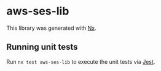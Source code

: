 # aws-ses-lib

This library was generated with [Nx](https://nx.dev).

## Running unit tests

Run `nx test aws-ses-lib` to execute the unit tests via [Jest](https://jestjs.io).
